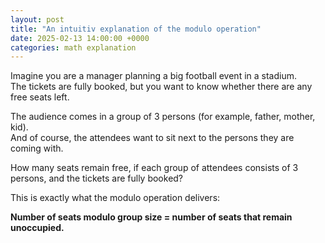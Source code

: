 ```yaml
---
layout: post
title: "An intuitiv explanation of the modulo operation"
date: 2025-02-13 14:00:00 +0000
categories: math explanation
---
```


Imagine you are a manager planning a big football event in a stadium.  
The tickets are fully booked, but you want to know whether there are any free seats left.  

The audience comes in a group of 3 persons (for example, father, mother, kid).  
And of course, the attendees want to sit next to the persons they are coming with.  

How many seats remain free, if each group of attendees consists of 3 persons, and the tickets are fully booked?  

This is exactly what the modulo operation delivers:  

**Number of seats modulo group size = number of seats that remain unoccupied.**
